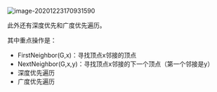 ![image-20201223170931590](https://gitee.com/llillz/images/raw/master/image-20201223170931590.png)

此外还有深度优先和广度优先遍历。



其中重点操作是：

- FirstNeighbor(G,x)：寻找顶点x邻接的顶点
- NextNeighbor(G,x,y)：寻找顶点x邻接的下一个顶点（第一个邻接是y）
- 深度优先遍历
- 广度优先遍历
